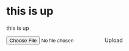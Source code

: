 # this is up
this is up

<div class="input-group mb-3">
<input type="file" class="form-control" id="inputGroupFile02">
<label class="input-group-text" for="inputGroupFile02">Upload</label>
</div>